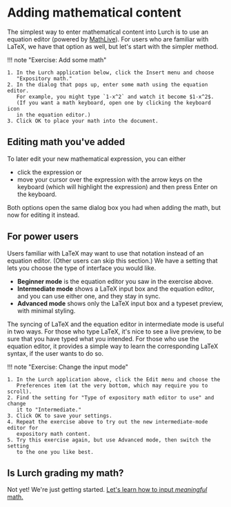
# Adding mathematical content

The simplest way to enter mathematical content into Lurch is to use an equation
editor (powered by [MathLive](https://cortexjs.io/mathlive/)).  For users who
are familiar with LaTeX, we have that option as well, but let's start with the
simpler method.

!!! note "Exercise: Add some math"

    1. In the Lurch application below, click the Insert menu and choose
       "Expository math."
    2. In the dialog that pops up, enter some math using the equation editor.
       For example, you might type `1-x^2` and watch it become $1-x^2$.
       (If you want a math keyboard, open one by clicking the keyboard icon
       in the equation editor.)
    3. Click OK to place your math into the document.

<div class='lurch-embed' width='100%' height='300px'>
</div>

## Editing math you've added

To later edit your new mathematical expression, you can either

 - click the expression or
 - move your cursor over the expression with the arrow keys on the keyboard
   (which will highlight the expression) and then press Enter on the keyboard.

Both options open the same dialog box you had when adding the math, but now for
editing it instead.

## For power users

Users familiar with LaTeX may want to use that notation instead of an equation
editor.  (Other users can skip this section.)  We have a setting that lets you
choose the type of interface you would like.

 - **Beginner mode** is the equation editor you saw in the exercise above.
 - **Intermediate mode** shows a LaTeX input box and the equation editor, and
   you can use either one, and they stay in sync.
 - **Advanced mode** shows only the LaTeX input box and a typeset preview, with
   minimal styling.

The syncing of LaTeX and the equation editor in intermediate mode is useful in
two ways.  For those who type LaTeX, it's nice to see a live preview, to be sure
that you have typed what you intended.  For those who use the equation editor,
it provides a simple way to learn the corresponding LaTeX syntax, if the user
wants to do so.

!!! note "Exercise: Change the input mode"

    1. In the Lurch application above, click the Edit menu and choose the
       Preferences item (at the very bottom, which may require you to scroll).
    2. Find the setting for "Type of expository math editor to use" and change
       it to "Intermediate."
    3. Click OK to save your settings.
    4. Repeat the exercise above to try out the new intermediate-mode editor for
       expository math content.
    5. Try this exercise again, but use Advanced mode, then switch the setting
       to the one you like best.

## Is Lurch grading my math?

Not yet!  We're just getting started.
[Let's learn how to input *meaningful* math.](tut-03-meaningful-math.md)
